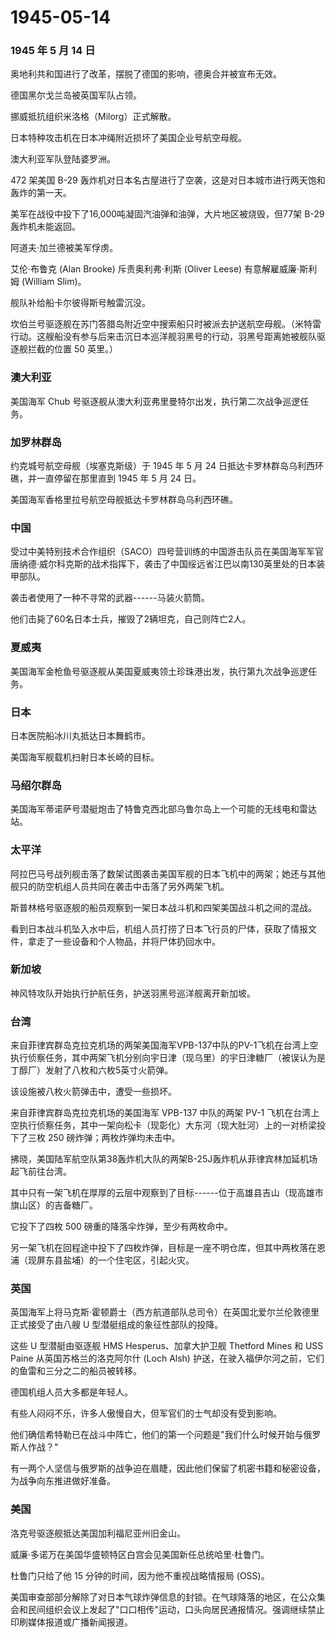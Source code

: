 # 1945-05-14

### 1945 年 5 月 14 日

奥地利共和国进行了改革，摆脱了德国的影响，德奥合并被宣布无效。

德国黑尔戈兰岛被英国军队占领。

挪威抵抗组织米洛格（Milorg）正式解散。

日本特种攻击机在日本冲绳附近损坏了美国企业号航空母舰。

澳大利亚军队登陆婆罗洲。

472 架美国 B-29
轰炸机对日本名古屋进行了空袭，这是对日本城市进行两天饱和轰炸的第一天。

美军在战役中投下了16,000吨凝固汽油弹和油弹，大片地区被烧毁，但77架
B-29轰炸机未能返回。

阿道夫·加兰德被美军俘虏。

艾伦·布鲁克 (Alan Brooke) 斥责奥利弗·利斯 (Oliver Leese)
有意解雇威廉·斯利姆 (William Slim)。

舰队补给船卡尔彼得斯号触雷沉没。

坎伯兰号驱逐舰在苏门答腊岛附近空中搜索船只时被派去护送航空母舰。（米特雷行动。这艘船没有参与后来击沉日本巡洋舰羽黑号的行动，羽黑号距离她被舰队驱逐舰拦截的位置
50 英里。）

### 澳大利亚

美国海军 Chub 号驱逐舰从澳大利亚弗里曼特尔出发，执行第二次战争巡逻任务。

### 加罗林群岛

约克城号航空母舰（埃塞克斯级）于 1945 年 5 月 24
日抵达卡罗林群岛乌利西环礁，并一直停留在那里直到 1945 年 5 月 24 日。

美国海军香格里拉号航空母舰抵达卡罗林群岛乌利西环礁。

### 中国

受过中美特别技术合作组织（SACO）四号营训练的中国游击队员在美国海军军官唐纳德·威尔科克斯的战术指挥下，袭击了中国绥远省江巴以南130英里处的日本装甲部队。

袭击者使用了一种不寻常的武器------马装火箭筒。

他们击毙了60名日本士兵，摧毁了2辆坦克，自己则阵亡2人。

### 夏威夷

美国海军金枪鱼号驱逐舰从美国夏威夷领土珍珠港出发，执行第九次战争巡逻任务。

### 日本

日本医院船冰川丸抵达日本舞鹤市。

美国海军舰载机扫射日本长崎的目标。

### 马绍尔群岛

美国海军蒂诺萨号潜艇炮击了特鲁克西北部乌鲁尔岛上一个可能的无线电和雷达站。

### 太平洋

阿拉巴马号战列舰击落了数架试图袭击美国军舰的日本飞机中的两架；她还与其他舰只的防空机组人员共同在袭击中击落了另外两架飞机。

斯普林格号驱逐舰的船员观察到一架日本战斗机和四架美国战斗机之间的混战。

看到日本战斗机坠入水中后，机组人员打捞了日本飞行员的尸体，获取了情报文件，拿走了一些设备和个人物品，并将尸体扔回水中。

### 新加坡

神风特攻队开始执行护航任务，护送羽黑号巡洋舰离开新加坡。

### 台湾

来自菲律宾群岛克拉克机场的两架美国海军VPB-137中队的PV-1飞机在台湾上空执行侦察任务，其中两架飞机分别向宇日津（现乌里）的宇日津糖厂（被误认为是丁醇厂）发射了八枚和六枚5英寸火箭弹。

该设施被八枚火箭弹击中，遭受一些损坏。

来自菲律宾群岛克拉克机场的美国海军 VPB-137 中队的两架 PV-1
飞机在台湾上空执行侦察任务，其中一架向松卡（现彰化）大东河（现大肚河）上的一对桥梁投下了三枚
250 磅炸弹；两枚炸弹均未击中。

拂晓，美国陆军航空队第38轰炸机大队的两架B-25J轰炸机从菲律宾林加延机场起飞前往台湾。

其中只有一架飞机在厚厚的云层中观察到了目标------位于高雄县吉山（现高雄市旗山区）的吉备糖厂。

它投下了四枚 500 磅重的降落伞炸弹，至少有两枚命中。

另一架飞机在回程途中投下了四枚炸弹，目标是一座不明仓库，但其中两枚落在恩浦（现屏东县盐埔）的一个住宅区，引起火灾。

### 英国

英国海军上将马克斯·霍顿爵士（西方航道部队总司令）在英国北爱尔兰伦敦德里正式接受了由八艘
U 型潜艇组成的象征性部队的投降。

这些 U 型潜艇由驱逐舰 HMS Hesperus、加拿大护卫舰 Thetford Mines 和 USS
Paine 从英国苏格兰的洛克阿尔什 (Loch Alsh)
护送，在驶入福伊尔河之前，它们的鱼雷和三分之二的船员被转移。

德国机组人员大多都是年轻人。

有些人闷闷不乐，许多人傲慢自大，但军官们的士气却没有受到影响。

他们确信希特勒已在战斗中阵亡，他们的第一个问题是"我们什么时候开始与俄罗斯人作战？"

有一两个人坚信与俄罗斯的战争迫在眉睫，因此他们保留了机密书籍和秘密设备，为战争向东推进做好准备。

### 美国

洛克号驱逐舰抵达美国加利福尼亚州旧金山。

威廉·多诺万在美国华盛顿特区白宫会见美国新任总统哈里·杜鲁门。

杜鲁门只给了他 15 分钟的时间，因为他不重视战略情报局 (OSS)。

美国审查部部分解除了对日本气球炸弹信息的封锁。在气球降落的地区，在公众集会和民间组织会议上发起了"口口相传"运动，口头向居民通报情况。强调继续禁止印刷媒体报道或广播新闻报道。